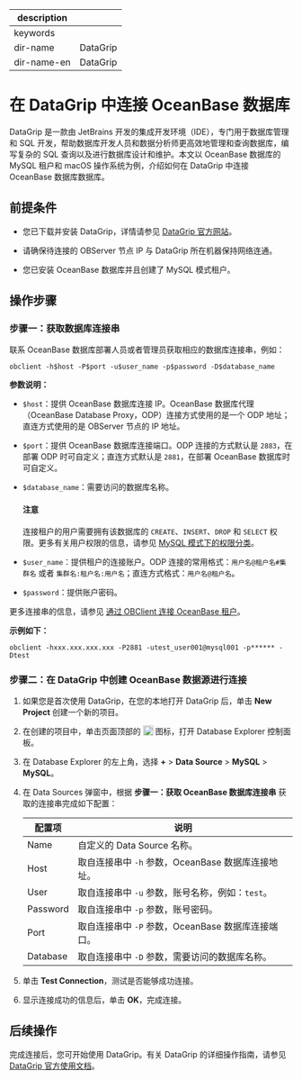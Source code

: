 |description|  |
|---|---|
|keywords| |
|dir-name|DataGrip|
|dir-name-en|DataGrip|

# 在 DataGrip 中连接 OceanBase 数据库

DataGrip 是一款由 JetBrains 开发的集成开发环境（IDE），专门用于数据库管理和 SQL 开发，帮助数据库开发人员和数据分析师更高效地管理和查询数据库，编写复杂的 SQL 查询以及进行数据库设计和维护。本文以 OceanBase 数据库的 MySQL 租户和 macOS 操作系统为例，介绍如何在 DataGrip 中连接 OceanBase 数据库数据库。

## 前提条件

* 您已下载并安装 DataGrip，详情请参见 [DataGrip 官方网站](https://www.jetbrains.com/datagrip/download/)。

* 请确保待连接的 OBServer 节点 IP 与 DataGrip 所在机器保持网络连通。

* 您已安装 OceanBase 数据库并且创建了 MySQL 模式租户。

## 操作步骤

### 步骤一：获取数据库连接串

联系 OceanBase 数据库部署人员或者管理员获取相应的数据库连接串，例如：

```
obclient -h$host -P$port -u$user_name -p$password -D$database_name
```

**参数说明：**

* `$host`：提供 OceanBase 数据库连接 IP。OceanBase 数据库代理（OceanBase Database Proxy，ODP）连接方式使用的是一个 ODP 地址；直连方式使用的是 OBServer 节点的 IP 地址。
* `$port`：提供 OceanBase 数据库连接端口。ODP 连接的方式默认是 `2883`，在部署 ODP 时可自定义；直连方式默认是 `2881`，在部署 OceanBase 数据库时可自定义。
* `$database_name`：需要访问的数据库名称。

    <main id="notice" type='notice'>
        <h4>注意</h4>
        <p>连接租户的用户需要拥有该数据库的 <code>CREATE</code>、<code>INSERT</code>、<code>DROP</code> 和 <code>SELECT</code> 权限。更多有关用户权限的信息，请参见 <a href="../../600.manage/500.security-and-permissions/300.access-control/200.user-and-permission/200.permission-of-mysql-mode/100.permission-classification-of-mysql.md">MySQL 模式下的权限分类</a>。</p>
    </main>

* `$user_name`：提供租户的连接账户。ODP 连接的常用格式：`用户名@租户名#集群名` 或者 `集群名:租户名:用户名`；直连方式格式：`用户名@租户名`。
* `$password`：提供账户密码。

更多连接串的信息，请参见 [通过 OBClient 连接 OceanBase 租户](../../300.develop/100.application-development-of-mysql-mode/100.connect-to-oceanbase-database-of-mysql-mode/300.connect-to-an-oceanbase-tenant-by-using-obclient-of-mysql-mode.md)。

**示例如下：**

```shell
obclient -hxxx.xxx.xxx.xxx -P2881 -utest_user001@mysql001 -p****** -Dtest
```

### 步骤二：在 DataGrip 中创建 OceanBase 数据源进行连接

1. 如果您是首次使用 DataGrip，在您的本地打开 DataGrip 后，单击 **New Project** 创建一个新的项目。

2. 在创建的项目中，单击页面顶部的 <img src="https://obbusiness-private.oss-cn-shanghai.aliyuncs.com/doc/img/cloud/24v4/integrations/datagrip/database-explorer.png" width="18" align="top"> 图标，打开 Database Explorer 控制面板。

3. 在 Database Explorer 的左上角，选择 **+** > **Data Source** > **MySQL** > **MySQL**。

4. 在 Data Sources 弹窗中，根据 **步骤一：获取 OceanBase 数据库连接串** 获取的连接串完成如下配置：

   |配置项|说明|
   |-----|----|
   |Name|自定义的 Data Source 名称。|
   |Host|取自连接串中 `-h` 参数，OceanBase 数据库连接地址。|
   |User|取自连接串中 `-u` 参数，账号名称，例如：`test`。|
   |Password|取自连接串中 `-p` 参数，账号密码。|
   |Port|取自连接串中 `-P` 参数，OceanBase 数据库连接端口。|
   |Database|取自连接串中 `-D` 参数，需要访问的数据库名称。|

5. 单击 **Test Connection**，测试是否能够成功连接。

6. 显示连接成功的信息后，单击 **OK**，完成连接。

## 后续操作

完成连接后，您可开始使用 DataGrip。有关 DataGrip 的详细操作指南，请参见 [DataGrip 官方使用文档](https://www.jetbrains.com/help/datagrip/getting-started.html)。
